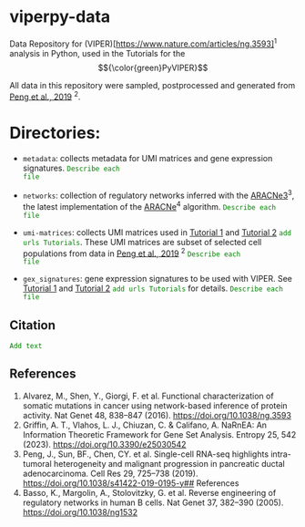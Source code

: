 # viperpy-data
Data Repository for (VIPER)[https://www.nature.com/articles/ng.3593]<sup>1</sup> analysis in Python, used in the Tutorials for the $${\color{green}PyVIPER}$$	

All data in this repository were sampled, postprocessed and generated from [Peng et al., 2019](https://www.nature.com/articles/s41422-019-0195-y#Sec26) <sup>2</sup>.

# Directories:
- `metadata`: collects metadata for UMI matrices and gene expression signatures.
  <code style="color : green">Describe each file</code>

- `networks`: collection of regulatory networks inferred with the [ARACNe3](https://www.mdpi.com/1099-4300/25/3/542)<sup>3</sup>, the latest implementation of the [ARACNe](https://www.nature.com/articles/ng1532)<sup>4</sup> algorithm.
  <code style="color : green">Describe each file</code> 

- `umi-matrices`: collects UMI matrices used in [Tutorial 1]() and [Tutorial 2]() <code style="color : green">add urls Tutorials</code>. These UMI matrices are subset of selected cell populations from  data in [Peng et al., 2019](https://www.nature.com/articles/s41422-019-0195-y#Sec26) <sup>2</sup>
  <code style="color : green">Describe each file</code> 

- `gex_signatures`: gene expression signatures to be used with VIPER. See [Tutorial 1]() and [Tutorial 2]() <code style="color : green">add urls Tutorials</code> for details.
  <code style="color : green">Describe each file</code> 


## Citation
<code style="color : green">Add text</code>

## References
1. Alvarez, M., Shen, Y., Giorgi, F. et al. Functional characterization of somatic mutations in cancer using network-based inference of protein activity. Nat Genet 48, 838–847 (2016). https://doi.org/10.1038/ng.3593
2. Griffin, A. T., Vlahos, L. J., Chiuzan, C. & Califano, A. NaRnEA: An Information Theoretic Framework for Gene Set Analysis. Entropy 25, 542 (2023). https://doi.org/10.3390/e25030542
3. Peng, J., Sun, BF., Chen, CY. et al. Single-cell RNA-seq highlights intra-tumoral heterogeneity and malignant progression in pancreatic ductal adenocarcinoma. Cell Res 29, 725–738 (2019). https://doi.org/10.1038/s41422-019-0195-y## References
4. Basso, K., Margolin, A., Stolovitzky, G. et al. Reverse engineering of regulatory networks in human B cells. Nat Genet 37, 382–390 (2005). https://doi.org/10.1038/ng1532

